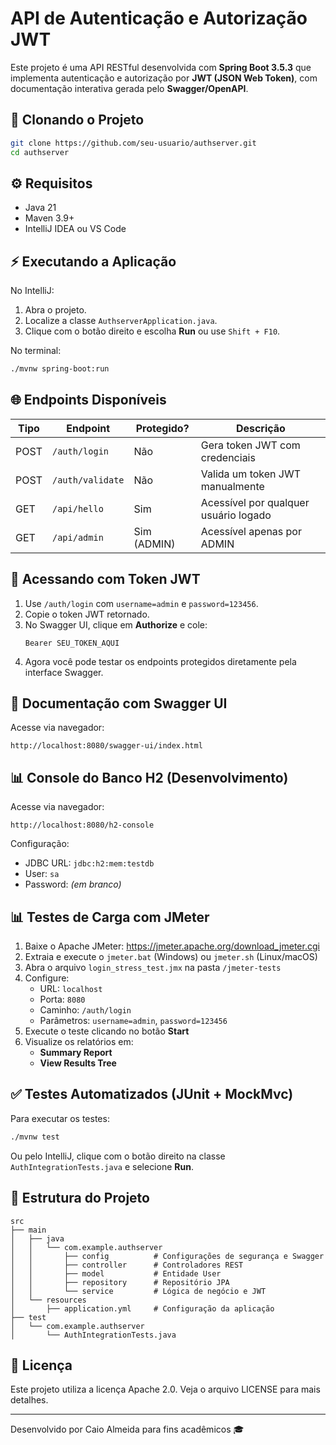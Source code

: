 # API de Autenticação e Autorização JWT

Este projeto é uma API RESTful desenvolvida com **Spring Boot 3.5.3** que implementa autenticação e autorização por **JWT (JSON Web Token)**, com documentação interativa gerada pelo **Swagger/OpenAPI**. 

## 📁 Clonando o Projeto

```bash
git clone https://github.com/seu-usuario/authserver.git
cd authserver
```

## ⚙️ Requisitos

- Java 21
- Maven 3.9+
- IntelliJ IDEA ou VS Code

## ⚡ Executando a Aplicação

No IntelliJ:
1. Abra o projeto.
2. Localize a classe `AuthserverApplication.java`.
3. Clique com o botão direito e escolha **Run** ou use `Shift + F10`.

No terminal:
```bash
./mvnw spring-boot:run
```

## 🌐 Endpoints Disponíveis

| Tipo  | Endpoint               | Protegido? | Descrição |
|-------|------------------------|------------|-------------|
| POST  | `/auth/login`         | Não        | Gera token JWT com credenciais |
| POST  | `/auth/validate`      | Não        | Valida um token JWT manualmente |
| GET   | `/api/hello`          | Sim        | Acessível por qualquer usuário logado |
| GET   | `/api/admin`          | Sim (ADMIN)| Acessível apenas por ADMIN |

## 🔐 Acessando com Token JWT

1. Use `/auth/login` com `username=admin` e `password=123456`.
2. Copie o token JWT retornado.
3. No Swagger UI, clique em **Authorize** e cole:
   ```
   Bearer SEU_TOKEN_AQUI
   ```
4. Agora você pode testar os endpoints protegidos diretamente pela interface Swagger.

## 📃 Documentação com Swagger UI

Acesse via navegador:
```text
http://localhost:8080/swagger-ui/index.html
```

## 📊 Console do Banco H2 (Desenvolvimento)

Acesse via navegador:
```text
http://localhost:8080/h2-console
```
Configuração:
- JDBC URL: `jdbc:h2:mem:testdb`
- User: `sa`
- Password: *(em branco)*

## 📊 Testes de Carga com JMeter

1. Baixe o Apache JMeter: https://jmeter.apache.org/download_jmeter.cgi
2. Extraia e execute o `jmeter.bat` (Windows) ou `jmeter.sh` (Linux/macOS)
3. Abra o arquivo `login_stress_test.jmx` na pasta `/jmeter-tests`
4. Configure:
   - URL: `localhost`
   - Porta: `8080`
   - Caminho: `/auth/login`
   - Parâmetros: `username=admin`, `password=123456`
5. Execute o teste clicando no botão **Start**
6. Visualize os relatórios em:
   - **Summary Report**
   - **View Results Tree**

## ✅ Testes Automatizados (JUnit + MockMvc)

Para executar os testes:
```bash
./mvnw test
```
Ou pelo IntelliJ, clique com o botão direito na classe `AuthIntegrationTests.java` e selecione **Run**.

## 📖 Estrutura do Projeto

```
src
├── main
│   ├── java
│   │   └── com.example.authserver
│   │       ├── config          # Configurações de segurança e Swagger
│   │       ├── controller      # Controladores REST
│   │       ├── model           # Entidade User
│   │       ├── repository      # Repositório JPA
│   │       └── service         # Lógica de negócio e JWT
│   └── resources
│       ├── application.yml     # Configuração da aplicação
├── test
│   └── com.example.authserver
│       └── AuthIntegrationTests.java
```

## 📄 Licença
Este projeto utiliza a licença Apache 2.0. Veja o arquivo LICENSE para mais detalhes.

---
Desenvolvido por Caio Almeida para fins acadêmicos 🎓

